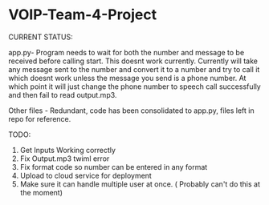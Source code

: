 # VOIP-Team-4-Project

CURRENT STATUS:

app.py- Program needs to wait for both the number and message to be received before calling start. This doesnt work currently.
Currently will take any message sent to the number and convert it to a number and try to call it which doesnt work unless the message you send is a phone number.
At which point it will just change the phone number to speech call successfully and then fail to read output.mp3.

Other files - Redundant, code has been consolidated to app.py, files left in repo for reference.

TODO:
1. Get Inputs Working correctly
2. Fix Output.mp3 twiml error
3. Fix format code so number can be entered in any format
4. Upload to cloud service for deployment
5. Make sure it can handle multiple user at once. ( Probably can't do this at the moment)
